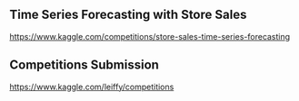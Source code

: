 ## Time Series Forecasting with Store Sales ##
https://www.kaggle.com/competitions/store-sales-time-series-forecasting

## Competitions Submission ##
https://www.kaggle.com/leiffy/competitions
